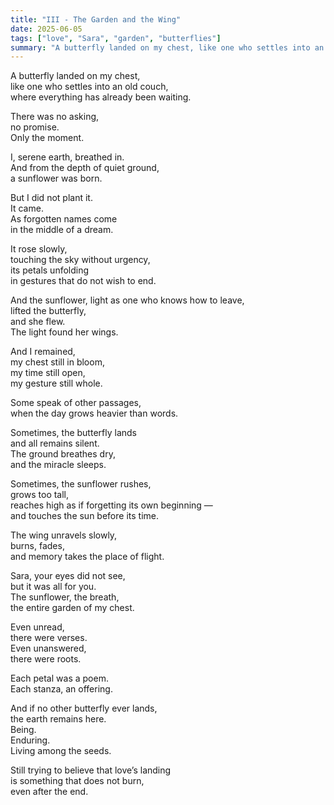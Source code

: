 ```yaml
---
title: "III - The Garden and the Wing"
date: 2025-06-05
tags: ["love", "Sara", "garden", "butterflies"]
summary: "A butterfly landed on my chest, like one who settles into an old couch, where everything has already been waiting."
---
```


A butterfly landed on my chest,<br>
like one who settles into an old couch,<br>
where everything has already been waiting.<br>

There was no asking,<br>
no promise.<br>
Only the moment.<br>

I, serene earth, breathed in.<br>
And from the depth of quiet ground,<br>
a sunflower was born.<br>

But I did not plant it.<br>
It came.<br>
As forgotten names come<br>
in the middle of a dream.<br>

It rose slowly,<br>
touching the sky without urgency,<br>
its petals unfolding<br>
in gestures that do not wish to end.<br>

And the sunflower, light as one who knows how to leave,<br>
lifted the butterfly,<br>
and she flew.<br>
The light found her wings.<br>

And I remained,<br>
my chest still in bloom,<br>
my time still open,<br>
my gesture still whole.<br>

Some speak of other passages,<br>
when the day grows heavier than words.<br>

Sometimes, the butterfly lands<br>
and all remains silent.<br>
The ground breathes dry,<br>
and the miracle sleeps.<br>

Sometimes, the sunflower rushes,<br>
grows too tall,<br>
reaches high as if forgetting its own beginning —<br>
and touches the sun before its time.<br>

The wing unravels slowly,<br>
burns, fades,<br>
and memory takes the place of flight.<br>

Sara, your eyes did not see,<br>
but it was all for you.<br>
The sunflower, the breath,<br>
the entire garden of my chest.<br>

Even unread,<br>
there were verses.<br>
Even unanswered,<br>
there were roots.<br>

Each petal was a poem.<br>
Each stanza, an offering.<br>

And if no other butterfly ever lands,<br>
the earth remains here.<br>
Being.<br>
Enduring.<br>
Living among the seeds.<br>

Still trying to believe that love’s landing<br>
is something that does not burn,<br>
even after the end.